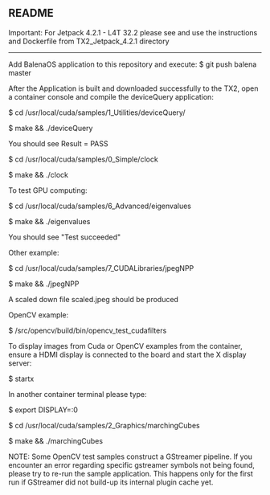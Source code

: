 README
------

Important: For Jetpack 4.2.1 - L4T 32.2 please see and use the instructions and Dockerfile from TX2_Jetpack_4.2.1 directory

------

Add BalenaOS application to this repository and execute:
$ git push balena master

After the Application is built and downloaded successfully to the TX2, open a container console and compile the deviceQuery application:

$ cd /usr/local/cuda/samples/1_Utilities/deviceQuery/

$ make && ./deviceQuery

You should see Result = PASS

$ cd /usr/local/cuda/samples/0_Simple/clock

$ make && ./clock

To test GPU computing:

$ cd /usr/local/cuda/samples/6_Advanced/eigenvalues

$ make && ./eigenvalues

You should see "Test succeeded"

Other example:

$ cd /usr/local/cuda/samples/7_CUDALibraries/jpegNPP

$ make && ./jpegNPP

A scaled down file scaled.jpeg should be produced

OpenCV example:

$ /src/opencv/build/bin/opencv_test_cudafilters

To display images from Cuda or OpenCV examples from the container,
ensure a HDMI display is connected to the board and start the X display
server:

$ startx

In another container terminal please type:

$ export DISPLAY=:0

$ cd /usr/local/cuda/samples/2_Graphics/marchingCubes

$ make && ./marchingCubes

NOTE: Some OpenCV test samples construct a GStreamer pipeline. If you encounter
an error regarding specific gstreamer symbols not being found, please try to re-run
the sample application. This happens only for the first run if GStreamer did not build-up
its internal plugin cache yet.
